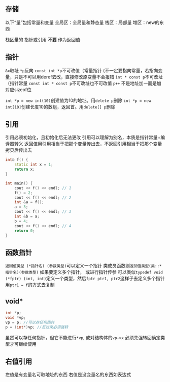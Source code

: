## 存储
以下“量”包括常量和变量
全局区：全局量和静态量
栈区：局部量
堆区：new的东西

栈区量的 指针或引用 **不要** 作为返回值

## 指针
`&x`取址
`*p`反向
`const int *p`不可改值（常量指针 (不一定要指向常量，若指向变量，只是不可以用deref去改，直接修改原变量不会报错
`int * const p`不可改址（指针常量
`const int * const p`不可改址也不可改值
`p++` 不是地址加一而是加对应sizeof位

`int *p = new int(10)`创建值为10的地址。用`delete p`删除
`int *p = new int[10]`创建长度10的数组，返回首。用`delete[] p`删除

## 引用
引用必须初始化，且初始化后无法更改
引用可以理解为别名，本质是指针常量+编译器转义
返回值用引用相当于把那个变量传出去，不返回引用相当于把那个变量拷贝后传出去
```c++
int& f() {
	static int x = 1;
	return x;
}

int main() {
	cout << f() << endl; // 1
	f() = 2;
	cout << f() << endl; // 2
	int &a = f();
	a = 3;
	cout << f() << endl; // 3
	int &b = a;
	b = 4;
	cout << f() << endl; // 4
	return 0;
}
```

## 函数指针
`返回值类型 (*指针名) (参数类型)`可以定义一个指针
类成员函数则`返回值类型(类::*指针名)(参数类型)`
如果要定义多个指针， 或进行指针传参
可以类似`typedef void (*fptr) (int, int)`定义一个类型，然后`fptr ptr1, ptr2`这样子去定义多个指针
用`ptr1 = f`的方式去复制

## void*
```c++
int *p;
void *vp;
vp = p; //可以存任何指针
p = (int*)vp; //反过来必须强转
```
虽然可以存任何指针，但它不能进行`*vp`, 或对结构体的`vp->x`
必须先强转回确定类型才可继续使用

## 右值引用
左值是有变量名可取地址的东西
右值是没变量名的东西如表达式